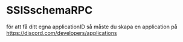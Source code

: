 # SSISschemaRPC
för att få ditt egna applicationID så måste du skapa en application på
https://discord.com/developers/applications
